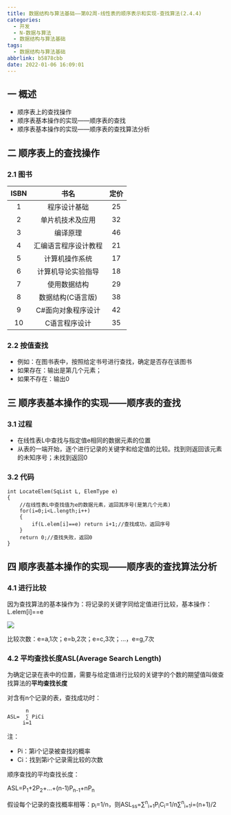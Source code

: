 ```yaml
---
title: 数据结构与算法基础——第02周-线性表的顺序表示和实现-查找算法(2.4.4)
categories:
  - 开发
  - N-数据与算法
  - 数据结构与算法基础
tags:
  - 数据结构与算法基础
abbrlink: b5878cbb
date: 2022-01-06 16:09:01
---
```

## 一 概述

* 顺序表上的查找操作
* 顺序表基本操作的实现——顺序表的查找
* 顺序表基本操作的实现——顺序表的查找算法分析

<!--more-->

## 二  顺序表上的查找操作

### 2.1 图书

| ISBN |         书名         | 定价 |
| :--: | :------------------: | :--: |
|  1   |     程序设计基础     |  25  |
|  2   |   单片机技术及应用   |  32  |
|  3   |       编译原理       |  46  |
|  4   | 汇编语言程序设计教程 |  21  |
|  5   |    计算机操作系统    |  17  |
|  6   |  计算机导论实验指导  |  18  |
|  7   |     使用数据结构     |  29  |
|  8   |  数据结构(C语言版)   |  38  |
|  9   |  C#面向对象程序设计  |  42  |
|  10  |    C语言程序设计     |  35  |

### 2.2 按值查找

* 例如：在图书表中，按照给定书号进行查找，确定是否存在该图书
* 如果存在：输出是第几个元素；
* 如果不存在：输出0

## 三 顺序表基本操作的实现——顺序表的查找

### 3.1 过程

* 在线性表L中查找与指定值e相同的数据元素的位置
* 从表的一端开始，逐个进行记录的关键字和给定值的比较。找到则返回该元素的未知序号；未找到返回0

### 3.2  代码

```
int LocateElem(SqList L, ElemType e)
{
	//在线性表L中查找值为e的数据元素，返回其序号(是第几个元素)
	for(i=0;i<L.length;i++)
	{
		if(L.elem[i]==e) return i+1;//查找成功，返回序号
	}
	return 0;//查找失败，返回0
}
```

## 四 顺序表基本操作的实现——顺序表的查找算法分析

### 4.1 进行比较

因为查找算法的基本操作为：将记录的关键字同给定值进行比较，基本操作：L.elem[i]==e

![][1]

比较次数：e=a,1次；e=b,2次；e=c,3次；...，e=g,7次

### 4.2 平均查找长度ASL(Average Search Length)

为确定记录在表中的位置，需要与给定值进行比较的关键字的个数的期望值叫做查找算法的**平均查找长度**

对含有n个记录的表，查找成功时：

```
	  n
ASL=  ∑ PiCi
     i=1
```

注：

* Pi：第i个记录被查找的概率
* Ci：找到第i个记录需比较的次数

顺序查找的平均查找长度：

ASL=P<sub>1</sub>+2P<sub>2</sub>+...+(n-1)P<sub>n-1</sub>+nP<sub>n</sub>

假设每个记录的查找概率相等：p<sub>i</sub>=1/n，则ASL<sub>ss</sub>=∑<sup>n</sup><sub>i=1</sub>P<sub>i</sub>C<sub>i</sub>=1/n∑<sup>n</sup><sub>i=1</sub>i=(n+1)/2


[1]:https://jsd.onmicrosoft.cn/gh/PGzxc/CDN/blog-data-struct-basic/data-struct-2.4.4-index-position.png